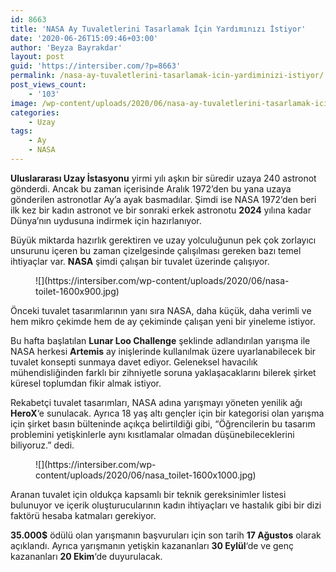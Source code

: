 ```yaml
---
id: 8663
title: 'NASA Ay Tuvaletlerini Tasarlamak İçin Yardımınızı İstiyor'
date: '2020-06-26T15:09:46+03:00'
author: 'Beyza Bayrakdar'
layout: post
guid: 'https://intersiber.com/?p=8663'
permalink: /nasa-ay-tuvaletlerini-tasarlamak-icin-yardiminizi-istiyor/
post_views_count:
    - '103'
image: /wp-content/uploads/2020/06/nasa-ay-tuvaletlerini-tasarlamak-icin-yardiminizi-istiyor-scaled.jpeg
categories:
    - Uzay
tags:
    - Ay
    - NASA
---
```


**Uluslararası Uzay İstasyonu** yirmi yılı aşkın bir süredir uzaya 240 astronot gönderdi. Ancak bu zaman içerisinde Aralık 1972’den bu yana uzaya gönderilen astronotlar Ay’a ayak basmadılar. Şimdi ise NASA 1972’den beri ilk kez bir kadın astronot ve bir sonraki erkek astronotu **2024** yılına kadar Dünya’nın uydusuna indirmek için hazırlanıyor.

Büyük miktarda hazırlık gerektiren ve uzay yolculuğunun pek çok zorlayıcı unsurunu içeren bu zaman çizelgesinde çalışılması gereken bazı temel ihtiyaçlar var. **NASA** şimdi çalışan bir tuvalet üzerinde çalışıyor.

<figure class="wp-block-image size-large">![](https://intersiber.com/wp-content/uploads/2020/06/nasa-toilet-1600x900.jpg)</figure>Önceki tuvalet tasarımlarının yanı sıra NASA, daha küçük, daha verimli ve hem mikro çekimde hem de ay çekiminde çalışan yeni bir yineleme istiyor.

Bu hafta başlatılan **Lunar Loo Challenge** şeklinde adlandırılan yarışma ile NASA herkesi **Artemis** ay inişlerinde kullanılmak üzere uyarlanabilecek bir tuvalet konsepti sunmaya davet ediyor. Geleneksel havacılık mühendisliğinden farklı bir zihniyetle soruna yaklaşacaklarını bilerek şirket küresel toplumdan fikir almak istiyor.

Rekabetçi tuvalet tasarımları, NASA adına yarışmayı yöneten yenilik ağı **HeroX**‘e sunulacak. Ayrıca 18 yaş altı gençler için bir kategorisi olan yarışma için şirket basın bülteninde açıkça belirtildiği gibi, “Öğrencilerin bu tasarım problemini yetişkinlerle aynı kısıtlamalar olmadan düşünebileceklerini biliyoruz.” dedi.

<figure class="wp-block-image size-large">![](https://intersiber.com/wp-content/uploads/2020/06/nasa_toilet-1600x1000.jpg)</figure>Aranan tuvalet için oldukça kapsamlı bir teknik gereksinimler listesi bulunuyor ve içerik oluşturucularının kadın ihtiyaçları ve hastalık gibi bir dizi faktörü hesaba katmaları gerekiyor.

**35.000$** ödülü olan yarışmanın başvuruları için son tarih **17 Ağustos** olarak açıklandı. Ayrıca yarışmanın yetişkin kazananları **30 Eylül**‘de ve genç kazananları **20 Ekim**‘de duyurulacak.